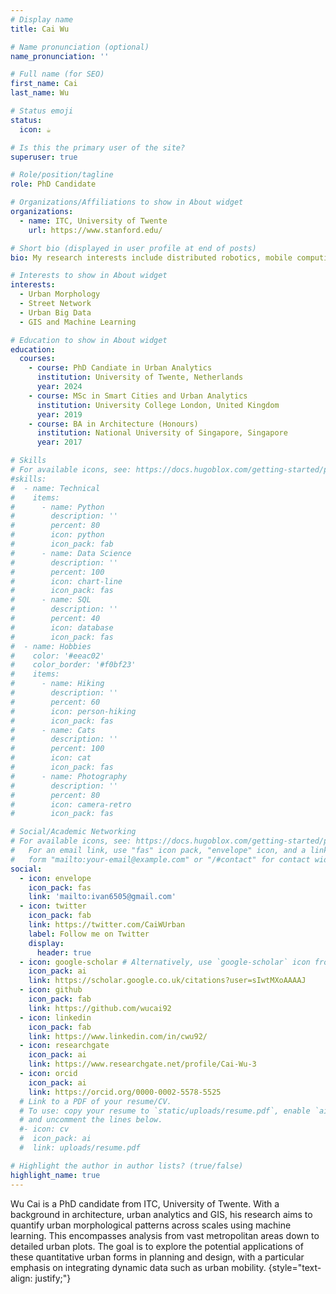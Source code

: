 ```yaml
---
# Display name
title: Cai Wu

# Name pronunciation (optional)
name_pronunciation: ''

# Full name (for SEO)
first_name: Cai
last_name: Wu

# Status emoji
status:
  icon: ☕️

# Is this the primary user of the site?
superuser: true

# Role/position/tagline
role: PhD Candidate

# Organizations/Affiliations to show in About widget
organizations:
  - name: ITC, University of Twente
    url: https://www.stanford.edu/

# Short bio (displayed in user profile at end of posts)
bio: My research interests include distributed robotics, mobile computing and programmable matter.

# Interests to show in About widget
interests:
  - Urban Morphology
  - Street Network
  - Urban Big Data
  - GIS and Machine Learning

# Education to show in About widget
education:
  courses:
    - course: PhD Candiate in Urban Analytics
      institution: University of Twente, Netherlands
      year: 2024
    - course: MSc in Smart Cities and Urban Analytics
      institution: University College London, United Kingdom
      year: 2019
    - course: BA in Architecture (Honours)
      institution: National University of Singapore, Singapore
      year: 2017

# Skills
# For available icons, see: https://docs.hugoblox.com/getting-started/page-builder/#icons
#skills:
#  - name: Technical
#    items:
#      - name: Python
#        description: ''
#        percent: 80
#        icon: python
#        icon_pack: fab
#      - name: Data Science
#        description: ''
#        percent: 100
#        icon: chart-line
#        icon_pack: fas
#      - name: SQL
#        description: ''
#        percent: 40
#        icon: database
#        icon_pack: fas
#  - name: Hobbies
#    color: '#eeac02'
#    color_border: '#f0bf23'
#    items:
#      - name: Hiking
#        description: ''
#        percent: 60
#        icon: person-hiking
#        icon_pack: fas
#      - name: Cats
#        description: ''
#        percent: 100
#        icon: cat
#        icon_pack: fas
#      - name: Photography
#        description: ''
#        percent: 80
#        icon: camera-retro
#        icon_pack: fas

# Social/Academic Networking
# For available icons, see: https://docs.hugoblox.com/getting-started/page-builder/#icons
#   For an email link, use "fas" icon pack, "envelope" icon, and a link in the
#   form "mailto:your-email@example.com" or "/#contact" for contact widget.
social:
  - icon: envelope
    icon_pack: fas
    link: 'mailto:ivan6505@gmail.com'
  - icon: twitter
    icon_pack: fab
    link: https://twitter.com/CaiWUrban
    label: Follow me on Twitter
    display:
      header: true
  - icon: google-scholar # Alternatively, use `google-scholar` icon from `ai` icon pack
    icon_pack: ai
    link: https://scholar.google.co.uk/citations?user=sIwtMXoAAAAJ
  - icon: github
    icon_pack: fab
    link: https://github.com/wucai92
  - icon: linkedin
    icon_pack: fab
    link: https://www.linkedin.com/in/cwu92/
  - icon: researchgate
    icon_pack: ai
    link: https://www.researchgate.net/profile/Cai-Wu-3
  - icon: orcid
    icon_pack: ai
    link: https://orcid.org/0000-0002-5578-5525
  # Link to a PDF of your resume/CV.
  # To use: copy your resume to `static/uploads/resume.pdf`, enable `ai` icons in `params.yaml`,
  # and uncomment the lines below.
  #- icon: cv
  #  icon_pack: ai
  #  link: uploads/resume.pdf

# Highlight the author in author lists? (true/false)
highlight_name: true
---
```


Wu Cai is a PhD candidate from ITC, University of Twente. With a background in architecture, urban analytics and GIS, his research aims to quantify urban morphological patterns across scales using machine learning. This encompasses analysis from vast metropolitan areas down to detailed urban plots. The goal is to explore the potential applications of these quantitative urban forms in planning and design, with a particular emphasis on integrating dynamic data such as urban mobility.
{style="text-align: justify;"}
